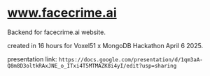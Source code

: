 # www.facecrime.ai

Backend for facecrime.ai website.

created in 16 hours for Voxel51 x MongoDB Hackathon April 6 2025. 

presentation link: ```
https://docs.google.com/presentation/d/1qm3aA-Q8m8D3oltkRAxJNE_o_ITxi4T5MTMAZK8i4yI/edit?usp=sharing ```
